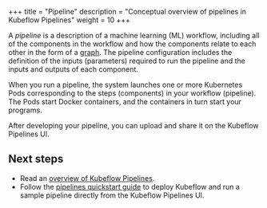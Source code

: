 +++
title = "Pipeline"
description = "Conceptual overview of pipelines in Kubeflow Pipelines"
weight = 10
+++

A *pipeline* is a description of a machine learning (ML) workflow, including all
of the components in the workflow and how the components relate to each other in
the form of a [graph](/docs/pipelines/concepts/graph/). The pipeline
configuration includes the definition of the inputs (parameters) required to run
the pipeline and the inputs and outputs of each component.

When you run a pipeline, the system launches one or more Kubernetes Pods
corresponding to the steps (components) in your workflow (pipeline). The Pods
start Docker containers, and the containers in turn start your programs.

After developing your pipeline, you can upload and share it on the 
Kubeflow Pipelines UI.

## Next steps

* Read an [overview of Kubeflow Pipelines](/docs/pipelines/pipelines-overview/).
* Follow the [pipelines quickstart guide](/docs/pipelines/pipelines-quickstart/) 
  to deploy Kubeflow and run a sample pipeline directly from the Kubeflow 
  Pipelines UI.
